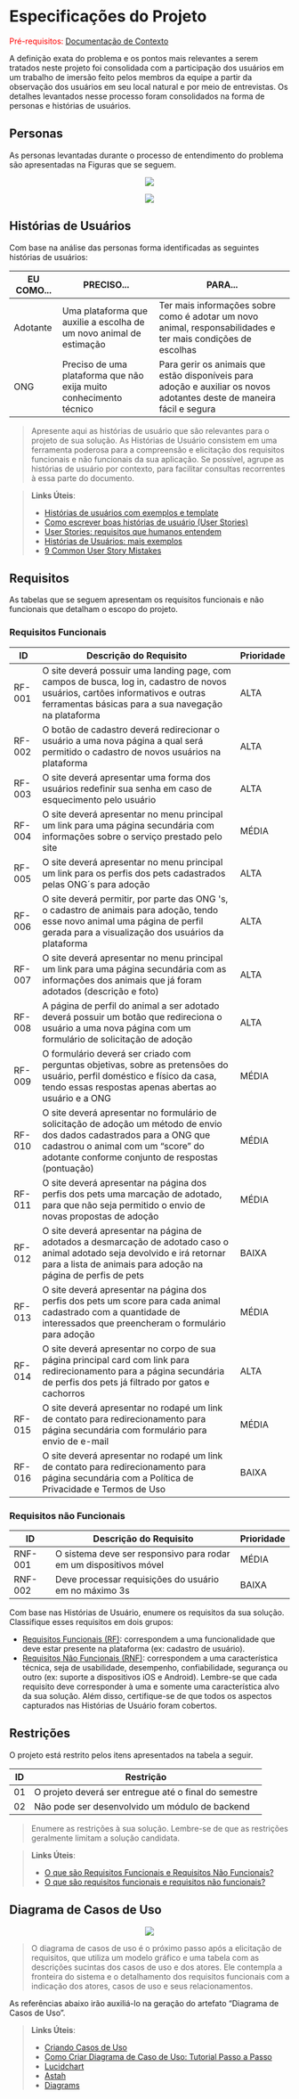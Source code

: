 # Especificações do Projeto

<span style="color:red">Pré-requisitos: <a href="1-Documentação de Contexto.md"> Documentação de Contexto</a></span>

A definição exata do problema e os pontos mais relevantes a serem tratados neste projeto foi consolidada com a participação dos usuários em um trabalho de imersão feito pelos membros da equipe a partir da observação dos usuários em seu local natural e por meio de entrevistas. Os detalhes levantados nesse processo foram consolidados na forma de personas e histórias de usuários.

## Personas

As personas levantadas durante o processo de entendimento do problema são apresentadas na Figuras que se seguem.

<p align = "center">
  <img src = "pmv-ads-2022-1-e2-proj-int-t3-adotar-pets/docs/img/Iza.png">
</p>
<p align = "center">
  <img src = "pmv-ads-2022-1-e2-proj-int-t3-adotar-pets/docs/img/Sulamita.png">
</p>

## Histórias de Usuários

Com base na análise das personas forma identificadas as seguintes histórias de usuários:

<table class="tg">
<thead>
  <tr>
    <th class="tg-8ua6">EU COMO...</th>
    <th class="tg-8ua6">PRECISO...</th>
    <th class="tg-8ua6">PARA...</th>
  </tr>
</thead>
<tbody>
  <tr>
    <td class="tg-0lax">Adotante</td>
    <td class="tg-0lax">Uma plataforma que auxilie a escolha de um novo animal de estimação</td>
    <td class="tg-0lax">Ter mais informações sobre como é adotar um novo animal, responsabilidades e ter mais condições de escolhas </td>
  </tr>
  <tr>
    <td class="tg-0lax">ONG</td>
    <td class="tg-0lax">Preciso de uma plataforma que não exija muito conhecimento técnico </td>
    <td class="tg-0lax">Para gerir os animais que estão disponíveis para adoção e auxiliar os novos adotantes deste de maneira fácil e segura</td>
  </tr>
</tbody>
</table>

>Apresente aqui as histórias de usuário que são relevantes para o projeto de sua solução. As Histórias de Usuário consistem em uma ferramenta poderosa para a compreensão e elicitação dos requisitos funcionais e não funcionais da sua aplicação. Se possível, agrupe as histórias de usuário por contexto, para facilitar consultas recorrentes à essa parte do documento.

> **Links Úteis**:
> - [Histórias de usuários com exemplos e template](https://www.atlassian.com/br/agile/project-management/user-stories)
> - [Como escrever boas histórias de usuário (User Stories)](https://medium.com/vertice/como-escrever-boas-users-stories-hist%C3%B3rias-de-usu%C3%A1rios-b29c75043fac)
> - [User Stories: requisitos que humanos entendem](https://www.luiztools.com.br/post/user-stories-descricao-de-requisitos-que-humanos-entendem/)
> - [Histórias de Usuários: mais exemplos](https://www.reqview.com/doc/user-stories-example.html)
> - [9 Common User Story Mistakes](https://airfocus.com/blog/user-story-mistakes/)

## Requisitos

As tabelas que se seguem apresentam os requisitos funcionais e não funcionais que detalham o escopo do projeto.

### Requisitos Funcionais

|ID     | Descrição do Requisito  |Prioridade |
|-------|-------------------------|----|
|RF-001| O site deverá possuir uma landing page, com campos de busca, log in, cadastro de novos usuários, cartões informativos e outras ferramentas básicas para a sua navegação na  plataforma | ALTA | 
|RF-002| O botão de cadastro deverá redirecionar o usuário a uma nova página a qual será permitido o cadastro de novos usuários na plataforma   | ALTA |
|RF-003| O site deverá apresentar uma forma dos usuários redefinir sua senha em caso de esquecimento pelo usuário | ALTA |
|RF-004| O site deverá apresentar no menu principal um link para uma página secundária com informações sobre o serviço prestado pelo site | MÉDIA |
|RF-005| O site deverá apresentar no menu principal um link para os perfis dos pets cadastrados pelas ONG´s para adoção | ALTA |
|RF-006| O site deverá permitir, por parte das ONG 's, o cadastro de animais para adoção, tendo esse novo animal uma página de perfil gerada para a visualização dos usuários da plataforma | ALTA |
|RF-007| O site deverá apresentar no menu principal um link para uma página secundária com as informações dos animais que já foram adotados (descrição e foto) | ALTA |
|RF-008| A página de perfil do animal a ser adotado deverá possuir um botão que redireciona o usuário a uma nova página com um formulário de solicitação de adoção | ALTA |
|RF-009| O formulário deverá ser criado com perguntas objetivas, sobre as pretensões do usuário, perfil doméstico e físico da casa, tendo essas respostas apenas abertas ao usuário e a ONG | MÉDIA |
|RF-010| O site deverá apresentar no formulário de solicitação de adoção um método de envio dos dados cadastrados para a ONG que cadastrou o animal com um “score” do adotante conforme conjunto de respostas (pontuação) | MÉDIA |
|RF-011| O site deverá apresentar na página dos perfis dos pets uma marcação de adotado, para que não seja permitido o envio de novas propostas de adoção | MÉDIA |
|RF-012| O site deverá apresentar na página de adotados a desmarcação de adotado caso o animal adotado seja devolvido e irá retornar para a lista de animais para adoção na página de perfis de pets | BAIXA |
|RF-013| O site deverá apresentar na página dos perfis dos pets um score para cada animal cadastrado com a quantidade de interessados que preencheram o formulário para adoção | MÉDIA |
|RF-014| O site deverá apresentar no corpo de sua página principal card com link para redirecionamento para a página secundária de perfis dos pets já filtrado por gatos e cachorros | ALTA |
|RF-015| O site deverá apresentar no rodapé um link de contato para redirecionamento para página secundária com formulário para envio de e-mail | MÉDIA |
|RF-016| O site deverá apresentar no rodapé um link de contato para redirecionamento para página secundária com a Política de Privacidade e Termos de Uso | BAIXA |

### Requisitos não Funcionais

|ID     | Descrição do Requisito  |Prioridade |
|-------|-------------------------|----|
|RNF-001| O sistema deve ser responsivo para rodar em um dispositivos móvel | MÉDIA | 
|RNF-002| Deve processar requisições do usuário em no máximo 3s |  BAIXA | 

Com base nas Histórias de Usuário, enumere os requisitos da sua solução. Classifique esses requisitos em dois grupos:

- [Requisitos Funcionais
 (RF)](https://pt.wikipedia.org/wiki/Requisito_funcional):
 correspondem a uma funcionalidade que deve estar presente na
  plataforma (ex: cadastro de usuário).
- [Requisitos Não Funcionais
  (RNF)](https://pt.wikipedia.org/wiki/Requisito_n%C3%A3o_funcional):
  correspondem a uma característica técnica, seja de usabilidade,
  desempenho, confiabilidade, segurança ou outro (ex: suporte a
  dispositivos iOS e Android).
Lembre-se que cada requisito deve corresponder à uma e somente uma
característica alvo da sua solução. Além disso, certifique-se de que
todos os aspectos capturados nas Histórias de Usuário foram cobertos.

## Restrições

O projeto está restrito pelos itens apresentados na tabela a seguir.

|ID| Restrição                                             |
|--|-------------------------------------------------------|
|01| O projeto deverá ser entregue até o final do semestre |
|02| Não pode ser desenvolvido um módulo de backend        |


>Enumere as restrições à sua solução. Lembre-se de que as restrições geralmente limitam a solução candidata.

> **Links Úteis**:
> - [O que são Requisitos Funcionais e Requisitos Não Funcionais?](https://codificar.com.br/requisitos-funcionais-nao-funcionais/)
> - [O que são requisitos funcionais e requisitos não funcionais?](https://analisederequisitos.com.br/requisitos-funcionais-e-requisitos-nao-funcionais-o-que-sao/)

## Diagrama de Casos de Uso

<p align = "center">
  <img src = "pmv-ads-2022-1-e2-proj-int-t3-adotar-pets/docs/img/DCaso.jpeg">
</p>

>O diagrama de casos de uso é o próximo passo após a elicitação de requisitos, que utiliza um modelo gráfico e uma tabela com as descrições sucintas dos casos de uso e dos atores. Ele contempla a fronteira do sistema e o detalhamento dos requisitos funcionais com a indicação dos atores, casos de uso e seus relacionamentos. 

As referências abaixo irão auxiliá-lo na geração do artefato “Diagrama de Casos de Uso”.

> **Links Úteis**:
> - [Criando Casos de Uso](https://www.ibm.com/docs/pt-br/elm/6.0?topic=requirements-creating-use-cases)
> - [Como Criar Diagrama de Caso de Uso: Tutorial Passo a Passo](https://gitmind.com/pt/fazer-diagrama-de-caso-uso.html/)
> - [Lucidchart](https://www.lucidchart.com/)
> - [Astah](https://astah.net/)
> - [Diagrams](https://app.diagrams.net/)
